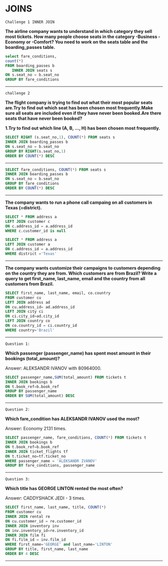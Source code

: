 # JOINS 

`Challenge 1 INNER JOIN `

**The airline company wants to understand in which category they sell most tickets.
How many people choose seats in the category
-Business
-Economy or
-Comfort?
You need to work on the seats table and the boarding_passes table.**

```sql
select fare_conditions,
count(*)
FROM boarding_passes b
   INNER JOIN seats s
ON s.seat_no = b.seat_no
GROUP BY fare_conditions
```
-----------------------------------------------------------------------------------------

`challenge 2`

**The flight company is trying to find out what their most popular seats are.Try to find out which seat has been chosen most frequently.Make sure all seats are included even if they have never been booked.Are there seats that have never been booked?**


**1.Try to find out which line (A, B, …, H) has been chosen most
frequently.**

```sql
SELECT RIGHT (s.seat_no,1), COUNT(*) FROM seats s
INNER JOIN boarding_passes b
ON s.seat_no = b.seat_no
GROUP BY RIGHT(s.seat_no,1)
ORDER BY COUNT(*) DESC	
```

------

```sql
SELECT fare_conditions, COUNT(*) FROM seats s
INNER JOIN boarding_passes b
ON s.seat_no = b.seat_no
GROUP BY fare_conditions
ORDER BY COUNT(*) DESC
```




------------------------------------------------------------------------------------------------
**The company wants to run a phone call campaing on all customers in
Texas (=district).**

```sql
SELECT * FROM address a
LEFT JOIN customer c
ON c.address_id = a.address_id
WHERE c.customer_id is null
```


```sql
SELECT * FROM address a
LEFT JOIN customer a
ON c.address_id = a.address_id
WHERE district ='Texas'
```
----------------------------------------------------------------------------------------------

**The company wants customize their campaigns to customers depending on
the country they are from.
Which customers are from Brazil?
Write a query to get first_name, last_name, email and the country from all
customers from Brazil.**

```sql
SELECT first_name, last_name, email, co.country
FROM customer cu
LEFT JOIN address ad
ON cu.address_id= ad.address_id
LEFT JOIN city ci
ON ci.city_id=ad.city_id
LEFT JOIN country co
ON co.country_id = ci.country_id
WHERE country='Brazil'
```
----------------------
`Question 1:`

**Which passenger (passenger_name) has spent most amount in their bookings (total_amount)?**

Answer: ALEKSANDR IVANOV with 80964000.

```sql
SELECT passenger_name,SUM(total_amount) FROM tickets t
INNER JOIN bookings b
ON t.book_ref=b.book_ref
GROUP BY passenger_name
ORDER BY SUM(total_amount) DESC
```

---------------------------------------
`Question 2:`

**Which fare_condition has ALEKSANDR IVANOV used the most?**

Answer: Economy 2131 times.

```sql
SELECT passenger_name, fare_conditions, COUNT(*) FROM tickets t
INNER JOIN bookings b
ON t.book_ref=b.book_ref
INNER JOIN ticket_flights tf
ON t.ticket_no=tf.ticket_no
WHERE passenger_name = 'ALEKSANDR IVANOV'
GROUP BY fare_conditions, passenger_name
```

----------------------------------------------------
`Question 3:`

**Which title has GEORGE LINTON rented the most often?**

Answer: CADDYSHACK JEDI - 3 times.



```sql
SELECT first_name, last_name, title, COUNT(*)
FROM customer cu
INNER JOIN rental re
ON cu.customer_id = re.customer_id
INNER JOIN inventory inv
ON inv.inventory_id=re.inventory_id
INNER JOIN film fi
ON fi.film_id = inv.film_id
WHERE first_name='GEORGE' and last_name='LINTON'
GROUP BY title, first_name, last_name
ORDER BY 4 DESC
```
------------------------------------------------------------------------
